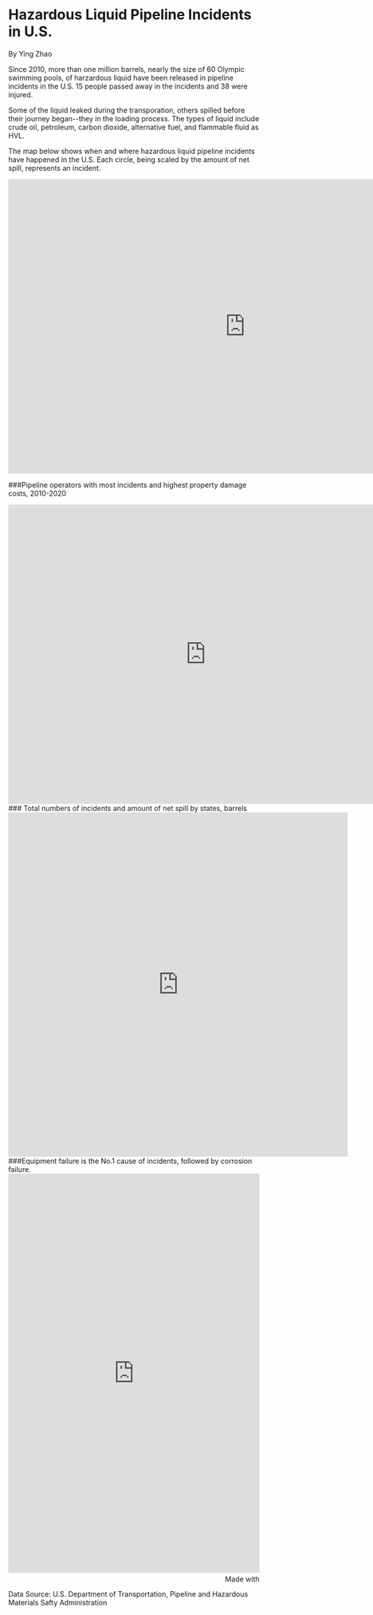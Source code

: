 # **Hazardous Liquid Pipeline Incidents in U.S.**
By Ying Zhao


Since 2010, more than one million barrels, nearly the size of 60 Olympic swimming pools, of harzardous liquid have been released in pipeline incidents in the U.S. 15 people passed away in the incidents and 38 were injured.

Some of the liquid leaked during the transporation, others spilled before their journey began--they in the loading process. The types of liquid include crude oil, petroleum, carbon dioxide, alternative fuel, and flammable fluid as HVL. 

The map below shows when and where hazardous liquid pipeline incidents have happened in the U.S. Each circle, being scaled by the amount of net spill,  represents an incident. 

<iframe src="https://public.tableau.com/shared/6C673J7DQ?:display_count=n&:origin=viz_share_link&:showVizHome=no&:embed=true"scrolling="no" frameborder="0" style="border: none;" width="950" height="590"></iframe>


###Pipeline operators with most incidents and highest property damage costs, 2010-2020


<iframe title="" aria-label="table" id="datawrapper-chart-5EgjS" src="https://datawrapper.dwcdn.net/5EgjS/3/" scrolling="no" frameborder="0" style="border: none;" width="791" height="600"></iframe>
### Total numbers of incidents and amount of net spill by states, barrels
<iframe title="" aria-label="table" id="datawrapper-chart-Y7T8D" src="https://datawrapper.dwcdn.net/Y7T8D/4/" scrolling="no" frameborder="0" style="border: none;" width="681" height="690"></iframe>
###Equipment failure is the No.1 cause of incidents, followed by corrosion failure.
<iframe src='https://flo.uri.sh/visualisation/6969714/embed' title='Interactive or visual content' class='flourish-embed-iframe' frameborder='0' scrolling='no' style='width:100%;height:800px;' sandbox='allow-same-origin allow-forms allow-scripts allow-downloads allow-popups allow-popups-to-escape-sandbox allow-top-navigation-by-user-activation'></iframe><div style='width:100%!;margin-top:4px!important;text-align:right!important;'><a class='flourish-credit' href='https://public.flourish.studio/visualisation/6969714/?utm_source=embed&utm_campaign=visualisation/6969714' target='_top' style='text-decoration:none!important'><img alt='Made with Flourish' src='https://public.flourish.studio/resources/made_with_flourish.svg' style='width:105px!important;height:16px!important;border:none!important;margin:0!important;'> </a></div>

Data Source: U.S. Department of Transportation, Pipeline and Hazardous Materials Safty Administration
